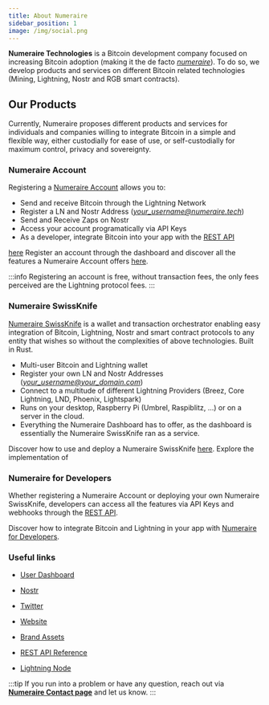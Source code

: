 ```yaml
---
title: About Numeraire
sidebar_position: 1
image: /img/social.png
---
```


**Numeraire Technologies** is a Bitcoin development company focused on increasing Bitcoin adoption (making it the de facto [_numeraire_](https://en.wikipedia.org/wiki/Num%C3%A9raire)). To do so, we develop products and services on different Bitcoin related technologies (Mining, Lightning, Nostr and RGB smart contracts).

## Our Products

Currently, Numeraire proposes different products and services for individuals and companies willing to integrate Bitcoin in a simple and flexible way, either custodially for ease of use, or self-custodially for maximum control, privacy and sovereignty.

### Numeraire Account

Registering a [Numeraire Account](account/index.mdx) allows you to:

- Send and receive Bitcoin through the Lightning Network
- Register a LN and Nostr Address (*your_username@numeraire.tech*)
- Send and Receive Zaps on Nostr
- Access your account programatically via API Keys
- As a developer, integrate Bitcoin into your app with the [REST API](https://api.numeraire.tech/docs)

[here](account/index.mdx) Register an account through the dashboard and discover all the features a Numeraire Account offers [here](account/index.mdx).

:::info
Registering an account is free, without transaction fees, the only fees perceived are the Lightning protocol fees.
:::

### Numeraire SwissKnife

[Numeraire SwissKnife](swissknife/index.mdx) is a wallet and transaction orchestrator enabling easy integration of Bitcoin, Lightning, Nostr and smart contract protocols to any entity that wishes so without the complexities of above technologies. Built in Rust.

- Multi-user Bitcoin and Lightning wallet
- Register your own LN and Nostr Addresses (*your_username@your_domain.com*)
- Connect to a multitude of different Lightning Providers (Breez, Core Lightning, LND, Phoenix, Lightspark)
- Runs on your desktop, Raspberry Pi (Umbrel, Raspiblitz, ...) or on a server in the cloud.
- Everything the Numeraire Dashboard has to offer, as the dashboard is essentially the Numeraire SwissKnife ran as a service.

Discover how to use and deploy a Numeraire SwissKnife [here](swissknife/index.mdx). Explore the implementation of

### Numeraire for Developers

Whether registering a Numeraire Account or deploying your own Numeraire SwissKnife, developers can access all the features via API Keys and webhooks through the [REST API](https://api.numeraire.tech/docs).

Discover how to integrate Bitcoin and Lightning in your app with [Numeraire for Developers](developers/index.mdx).

### Useful links

- [User Dashboard](https://app.numeraire.tech)

- [Nostr](https://nostr.com/npub1m8pwckdf3n5lyd2m463ad3u4kk98qmwfs9s7hrmj6knd07frenlsfr0uje)

- [Twitter](http://x.com/NumeraireBTC)

- [Website](https://numeraire.tech)

- [Brand Assets](https://numeraire.tech/brand-assets)

- [REST API Reference](https://api.numeraire.tech/docs)

- [Lightning Node](https://amboss.space/node/02fc22cb2dd9c71b39ad246ae206259376e0127cce2192d4061abd0172b53f391b)

:::tip
If you run into a problem or have any question, reach out via [**Numeraire Contact page**](https://numeraire.tech/contact) and let us know.
:::
